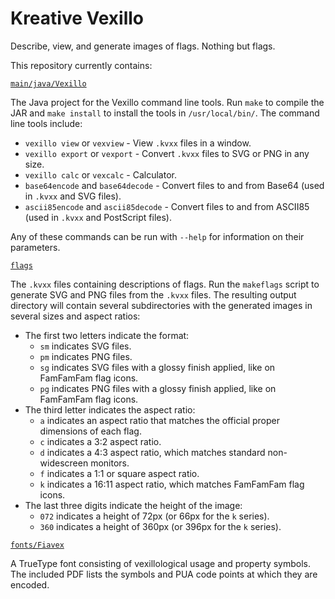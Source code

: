 # Kreative Vexillo
Describe, view, and generate images of flags. Nothing but flags.

This repository currently contains:

[`main/java/Vexillo`](https://github.com/kreativekorp/vexillo/tree/master/main/java/Vexillo)

The Java project for the Vexillo command line tools. Run `make` to compile the JAR and `make install` to install the tools in `/usr/local/bin/`. The command line tools include:

  * `vexillo view` or `vexview` - View `.kvxx` files in a window.
  * `vexillo export` or `vexport` - Convert `.kvxx` files to SVG or PNG in any size.
  * `vexillo calc` or `vexcalc` - Calculator.
  * `base64encode` and `base64decode` - Convert files to and from Base64 (used in `.kvxx` and SVG files).
  * `ascii85encode` and `ascii85decode` - Convert files to and from ASCII85 (used in `.kvxx` and PostScript files).

Any of these commands can be run with `--help` for information on their parameters.

[`flags`](https://github.com/kreativekorp/vexillo/tree/master/flags)

The `.kvxx` files containing descriptions of flags. Run the `makeflags` script to generate SVG and PNG files from the `.kvxx` files. The resulting output directory will contain several subdirectories with the generated images in several sizes and aspect ratios:

  * The first two letters indicate the format:
    * `sm` indicates SVG files.
    * `pm` indicates PNG files.
    * `sg` indicates SVG files with a glossy finish applied, like on FamFamFam flag icons.
    * `pg` indicates PNG files with a glossy finish applied, like on FamFamFam flag icons.
  * The third letter indicates the aspect ratio:
    * `a` indicates an aspect ratio that matches the official proper dimensions of each flag.
    * `c` indicates a 3:2 aspect ratio.
    * `d` indicates a 4:3 aspect ratio, which matches standard non-widescreen monitors.
    * `f` indicates a 1:1 or square aspect ratio.
    * `k` indicates a 16:11 aspect ratio, which matches FamFamFam flag icons.
  * The last three digits indicate the height of the image:
    * `072` indicates a height of 72px (or 66px for the `k` series).
    * `360` indicates a height of 360px (or 396px for the `k` series).

[`fonts/Fiavex`](https://github.com/kreativekorp/vexillo/tree/master/fonts/Fiavex)

A TrueType font consisting of vexillological usage and property symbols. The included PDF lists the symbols and PUA code points at which they are encoded.
